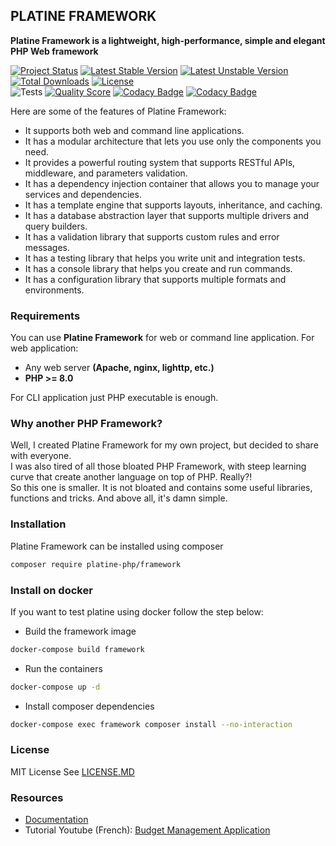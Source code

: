## PLATINE FRAMEWORK
**Platine Framework is a lightweight, high-performance, simple and elegant PHP Web framework**

[![Project Status](http://opensource.box.com/badges/active.svg)](http://opensource.box.com/badges)
[![Latest Stable Version](https://poser.pugx.org/platine-php/framework/v/stable)](https://packagist.org/packages/platine-php/framework)
[![Latest Unstable Version](https://poser.pugx.org/platine-php/framework/v/unstable)](https://packagist.org/packages/platine-php/framework)
[![Total Downloads](https://poser.pugx.org/platine-php/framework/downloads)](https://packagist.org/packages/platine-php/framework)
[![License](https://poser.pugx.org/platine-php/framework/license)](https://packagist.org/packages/platine-php/framework)  
![Tests](https://github.com/platine-php/framework/actions/workflows/ci.yml/badge.svg)
[![Quality Score](https://img.shields.io/scrutinizer/g/platine-php/framework.svg?style=flat-square)](https://scrutinizer-ci.com/g/platine-php/framework)
[![Codacy Badge](https://app.codacy.com/project/badge/Grade/1ae48400b20c49cf94e716e355d042d0)](https://app.codacy.com/gh/platine-php/framework/dashboard?utm_source=gh&utm_medium=referral&utm_content=&utm_campaign=Badge_grade)
[![Codacy Badge](https://app.codacy.com/project/badge/Coverage/1ae48400b20c49cf94e716e355d042d0)](https://app.codacy.com/gh/platine-php/framework/dashboard?utm_source=gh&utm_medium=referral&utm_content=&utm_campaign=Badge_coverage)

Here are some of the features of Platine Framework:  

- It supports both web and command line applications.
- It has a modular architecture that lets you use only the components you need.
- It provides a powerful routing system that supports RESTful APIs, middleware, and parameters validation.
- It has a dependency injection container that allows you to manage your services and dependencies.
- It has a template engine that supports layouts, inheritance, and caching.
- It has a database abstraction layer that supports multiple drivers and query builders.
- It has a validation library that supports custom rules and error messages.
- It has a testing library that helps you write unit and integration tests.
- It has a console library that helps you create and run commands.
- It has a configuration library that supports multiple formats and environments.

### Requirements 
You can use **Platine Framework** for web or command line application. For web application: 
- Any web server **(Apache, nginx, lighttp, etc.)**
- **PHP >= 8.0** 

For CLI application just PHP executable is enough. 

### Why another PHP Framework?
Well, I created Platine Framework for my own project, but decided to share with everyone.  
I was also tired of all those bloated PHP Framework, with steep learning curve that create another language on top of PHP. Really?!  
So this one is smaller. It is not bloated and contains some useful libraries, functions and tricks. And above all, it's damn simple.

### Installation
Platine Framework can be installed using composer
```bash
composer require platine-php/framework
```

### Install on docker
If you want to test platine using docker follow the step below:
- Build the framework image
```bash
docker-compose build framework
```
- Run the containers
```bash
docker-compose up -d
```
- Install composer dependencies
```bash
docker-compose exec framework composer install --no-interaction
```

### License
MIT License See [LICENSE.MD](LICENSE.MD)

### Resources
- [Documentation](https://docs.platine-php.com) 
- Tutorial Youtube (French): [Budget Management Application](https://www.youtube.com/playlist?list=PLbUHyVcL-6Q8H6ip40eSdpt4MjRXYGPz9)
